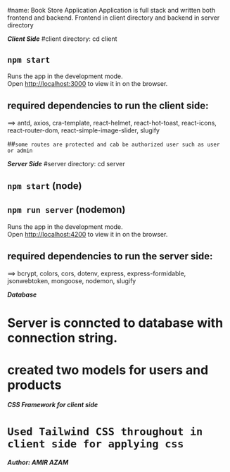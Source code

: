 #name: Book Store Application
Application is full stack and written both frontend and backend. Frontend in client directory and backend in server directory 

***Client Side***
#client directory: cd client
## `npm start`

Runs the app in the development mode.\
Open [http://localhost:3000](http://localhost:3000) to view it in on the browser.

## required dependencies to run the client side:
==>  antd, axios, cra-template, react-helmet, react-hot-toast, react-icons, react-router-dom, react-simple-image-slider, slugify

##`some routes are protected and cab be authorized user such as user or admin`


***Server Side***
#server directory: cd server
## `npm start` (node)
## `npm run server` (nodemon)

Runs the app in the development mode.\
Open [http://localhost:4200](http://localhost:4200) to view it in on the browser.

## required dependencies to run the server side:
==>  bcrypt, colors, cors, dotenv, express, express-formidable, jsonwebtoken, mongoose, nodemon, slugify


***Database***
# Server is conncted to database with connection string.
# created two models for users and products

***CSS Framework for client side***
# `Used Tailwind CSS throughout in client side for applying css`

***Author: AMIR AZAM***